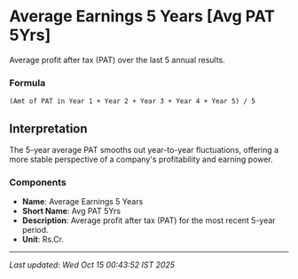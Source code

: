 # Average Earnings 5 Years [Avg PAT 5Yrs]

Average profit after tax (PAT) over the last 5 annual results.

### Formula
```text
(Amt of PAT in Year 1 + Year 2 + Year 3 + Year 4 + Year 5) / 5
```

## Interpretation
The 5-year average PAT smooths out year-to-year fluctuations, offering a more stable perspective of a company's profitability and earning power.

### Components
- **Name**: Average Earnings 5 Years
- **Short Name**: Avg PAT 5Yrs
- **Description**: Average profit after tax (PAT) for the most recent 5-year period.
- **Unit**: Rs.Cr.

---
*Last updated: Wed Oct 15 00:43:52 IST 2025*
